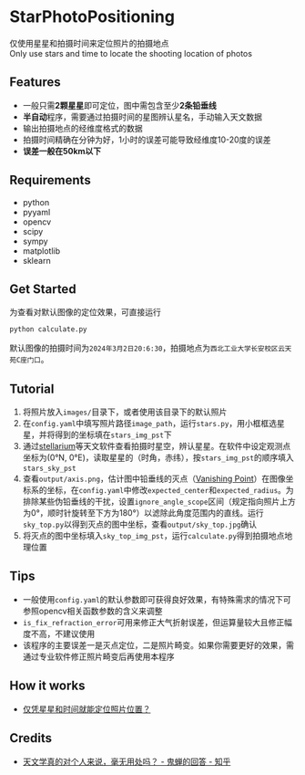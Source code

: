 # StarPhotoPositioning
仅使用星星和拍摄时间来定位照片的拍摄地点  
Only use stars and time to locate the shooting location of photos  
## Features
- 一般只需**2颗星星**即可定位，图中需包含至少**2条铅垂线**
- **半自动**程序，需要通过拍摄时间的星图辨认星名，手动输入天文数据
- 输出拍摄地点的经维度格式的数据
- 拍摄时间精确在分钟为好，1小时的误差可能导致经维度10-20度的误差
- **误差一般在50km以下**
## Requirements
- python
- pyyaml
- opencv
- scipy
- sympy
- matplotlib
- sklearn
## Get Started
为查看对默认图像的定位效果，可直接运行
```bash
python calculate.py
```
默认图像的拍摄时间为`2024年3月2日20:6:30`，拍摄地点为`西北工业大学长安校区云天苑C座门口`。
## Tutorial
1. 将照片放入`images/`目录下，或者使用该目录下的默认照片
2. 在`config.yaml`中填写照片路径`image_path`，运行`stars.py`，用小框框选星星，并将得到的坐标填在`stars_img_pst`下
3. 通过[stellarium](https://stellarium.org)等天文软件查看拍摄时星空，辨认星星。在软件中设定观测点坐标为(0°N, 0°E)，读取星星的（时角，赤纬），按`stars_img_pst`的顺序填入`stars_sky_pst`
4. 查看`output/axis.png`，估计图中铅垂线的灭点（[Vanishing Point](https://en.wikipedia.org/wiki/Vanishing_point)）在图像坐标系的坐标，在`config.yaml`中修改`expected_center`和`expected_radius`。为排除某些伪铅垂线的干扰，设置`ignore_angle_scope`区间（规定指向照片上方为0°，顺时针旋转至下方为180°）以滤除此角度范围内的直线。运行`sky_top.py`以得到灭点的图中坐标，查看`output/sky_top.jpg`确认
5. 将灭点的图中坐标填入`sky_top_img_pst`，运行`calculate.py`得到拍摄地点地理位置
## Tips
- 一般使用`config.yaml`的默认参数即可获得良好效果，有特殊需求的情况下可参照opencv相关函数参数的含义来调整
- `is_fix_refraction_error`可用来修正大气折射误差，但运算量较大且修正幅度不高，不建议使用
- 该程序的主要误差一是灭点定位，二是照片畸变。如果你需要更好的效果，需通过专业软件修正照片畸变后再使用本程序
## How it works
- [仅凭星星和时间就能定位照片位置？](https://caveallegory.cn/2024/04/%E4%BB%85%E5%87%AD%E6%98%9F%E6%98%9F%E5%92%8C%E6%97%B6%E9%97%B4%E5%B0%B1%E8%83%BD%E5%AE%9A%E4%BD%8D%E7%85%A7%E7%89%87%E4%BD%8D%E7%BD%AE%EF%BC%9F/)
## Credits
- [天文学真的对个人来说，毫无用处吗？ - 鬼蝉的回答 - 知乎](
https://www.zhihu.com/question/603566190/answer/3313965267)
